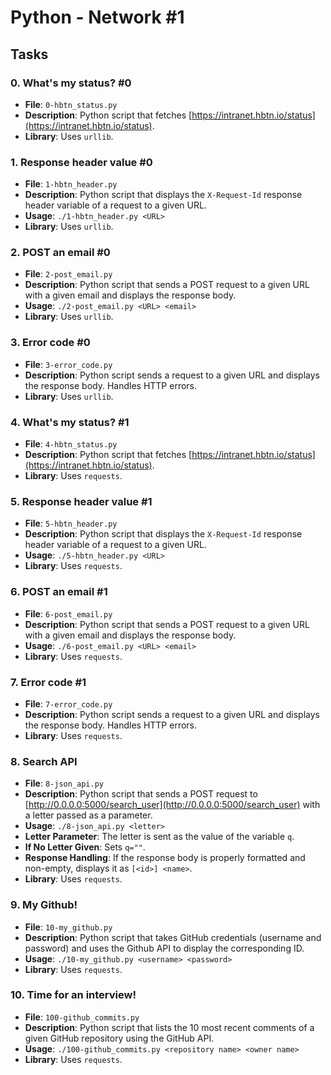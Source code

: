 # Python - Network #1

## Tasks

### 0. What's my status? #0

- **File**: `0-hbtn_status.py`
- **Description**: Python script that fetches [https://intranet.hbtn.io/status](https://intranet.hbtn.io/status).
- **Library**: Uses `urllib`.

### 1. Response header value #0

- **File**: `1-hbtn_header.py`
- **Description**: Python script that displays the `X-Request-Id` response header variable of a request to a given URL.
- **Usage**: `./1-hbtn_header.py <URL>`
- **Library**: Uses `urllib`.

### 2. POST an email #0

- **File**: `2-post_email.py`
- **Description**: Python script that sends a POST request to a given URL with a given email and displays the response body.
- **Usage**: `./2-post_email.py <URL> <email>`
- **Library**: Uses `urllib`.

### 3. Error code #0

- **File**: `3-error_code.py`
- **Description**: Python script sends a request to a given URL and displays the response body. Handles HTTP errors.
- **Library**: Uses `urllib`.

### 4. What's my status? #1

- **File**: `4-hbtn_status.py`
- **Description**: Python script that fetches [https://intranet.hbtn.io/status](https://intranet.hbtn.io/status).
- **Library**: Uses `requests`.

### 5. Response header value #1

- **File**: `5-hbtn_header.py`
- **Description**: Python script that displays the `X-Request-Id` response header variable of a request to a given URL.
- **Usage**: `./5-hbtn_header.py <URL>`
- **Library**: Uses `requests`.

### 6. POST an email #1

- **File**: `6-post_email.py`
- **Description**: Python script that sends a POST request to a given URL with a given email and displays the response body.
- **Usage**: `./6-post_email.py <URL> <email>`
- **Library**: Uses `requests`.

### 7. Error code #1

- **File**: `7-error_code.py`
- **Description**: Python script sends a request to a given URL and displays the response body. Handles HTTP errors.
- **Library**: Uses `requests`.

### 8. Search API

- **File**: `8-json_api.py`
- **Description**: Python script that sends a POST request to [http://0.0.0.0:5000/search_user](http://0.0.0.0:5000/search_user) with a letter passed as a parameter.
- **Usage**: `./8-json_api.py <letter>`
- **Letter Parameter**: The letter is sent as the value of the variable `q`.
- **If No Letter Given**: Sets `q=""`.
- **Response Handling**: If the response body is properly formatted and non-empty, displays it as `[<id>] <name>`.
- **Library**: Uses `requests`.

### 9. My Github!

- **File**: `10-my_github.py`
- **Description**: Python script that takes GitHub credentials (username and password) and uses the Github API to display the corresponding ID.
- **Usage**: `./10-my_github.py <username> <password>`
- **Library**: Uses `requests`.

### 10. Time for an interview!

- **File**: `100-github_commits.py`
- **Description**: Python script that lists the 10 most recent comments of a given GitHub repository using the GitHub API.
- **Usage**: `./100-github_commits.py <repository name> <owner name>`
- **Library**: Uses `requests`.
